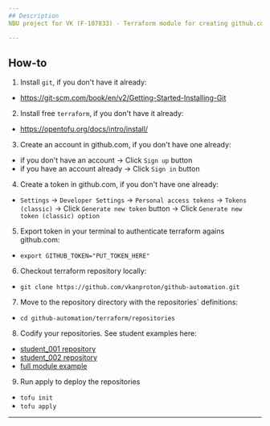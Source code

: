```yaml
---
## Description
NBU project for VK (F-107833) - Terraform module for creating github.com repositories, assigning access and protecting branches.

---
```

## How-to
1. Install `git`, if you don't have it already:
- https://git-scm.com/book/en/v2/Getting-Started-Installing-Git

2. Install free `terraform`, if you don't have it already:
- https://opentofu.org/docs/intro/install/

3. Create an account in github.com, if you don't have one already:
- if you don't have an account -> Click `Sign up` button
- if you have an account already -> Click `Sign in` button

4. Create a token in github.com, if you don't have one already:
- `Settings` -> `Developer Settings` -> `Personal access tokens` -> `Tokens (classic)` -> Click `Generate new token` button -> Click `Generate new token (classic) option`

5. Export token in your terminal to authenticate terraform agains github.com:
- `export GITHUB_TOKEN="PUT_TOKEN_HERE"`

6. Checkout terraform repository locally:
- `git clone https://github.com/vkanproton/github-automation.git`

7. Move to the repository directory with the repositories` definitions:
- `cd github-automation/terraform/repositories`

8. Codify your repositories. See student examples here:
- [student_001 repository](terraform/repositories/repo_student_001.tf)
- [student_002 repository](terraform/repositories/repo_student_002.tf)
- [full module example](terraform/modules/github-repository/examples/full_example.tf)


9. Run apply to deploy the repositories
- `tofu init`
- `tofu apply`

---
